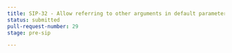 ```yaml
---
title: SIP-32 - Allow referring to other arguments in default parameters
status: submitted
pull-request-number: 29
stage: pre-sip

---
```

